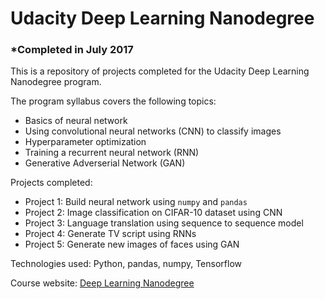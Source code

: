 # Udacity Deep Learning Nanodegree
### *Completed in July 2017

This is a repository of projects completed for the Udacity Deep Learning Nanodegree program. 

The program syllabus covers the following topics:
* Basics of neural network
* Using convolutional neural networks (CNN) to classify images
* Hyperparameter optimization
* Training a recurrent neural network (RNN)
* Generative Adverserial Network (GAN)

Projects completed:
* Project 1: Build neural network using `numpy` and `pandas`
* Project 2: Image classification on CIFAR-10 dataset using CNN
* Project 3: Language translation using sequence to sequence model
* Project 4: Generate TV script using RNNs
* Project 5: Generate new images of faces using GAN

Technologies used: Python, pandas, numpy, Tensorflow

Course website: [Deep Learning Nanodegree](https://www.udacity.com/course/deep-learning-nanodegree--nd101)
